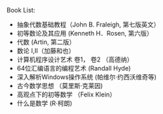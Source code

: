 Book List:
* 抽象代数基础教程（John B. Fraleigh, 第七版英文）
* 初等数论及其应用 (Kenneth H．Rosen, 第六版）
* 代数 (Artin, 第二版）
* 数论 I,II（加藤和也）
* 计算机程序设计艺术 卷1， 卷2 （高德纳）
* 64位汇编语言的编程艺术 (Randall Hyde)
* 深入解析Windows操作系统 (帕维尔·约西沃维奇等)
* 古今数学思想 （莫里斯·克莱因)
* 高观点下的初等数学 （Felix Klein）
* 什么是数学 (R·柯朗)
